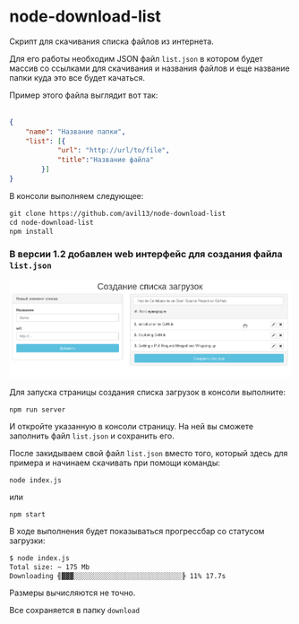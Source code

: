 # node-download-list

Скрипт для скачивания списка файлов из интернета.

Для его работы необходим JSON файл `list.json` в котором будет массив со ссылками для скачивания и названия файлов и еще название папки куда это все будет качаться.


Пример этого файла выглядит вот так:
```json

{
    "name": "Название папки",
    "list": [{
            "url": "http://url/to/file",
            "title":"Название файла"
        }]
}
```

В консоли выполняем следующее:
```
git clone https://github.com/avil13/node-download-list
cd node-download-list
npm install
```
### В версии 1.2 добавлен web интерфейс для создания файла `list.json`

![web интерфейс создания файла list.json](img/web-page.png)

Для запуска страницы создания списка загрузок в консоли выполните:
```
npm run server
```
И откройте указанную в консоли страницу.
На ней вы сможете заполнить файл `list.json` и сохранить его.


После закидываем свой файл `list.json` вместо того, который здесь для примера и начинаем скачивать при помощи команды:

```
node index.js
```
или
```
npm start
```

В ходе выполнения будет показываться прогрессбар со статусом загрузки:
```
$ node index.js
Total size: ~ 175 Mb
Downloading ╣▓▓▓░░░░░░░░░░░░░░░░░░░░░░░░░░░╠ 11% 17.7s
```
Размеры вычисляются не точно.

Все сохраняется в папку `download`
